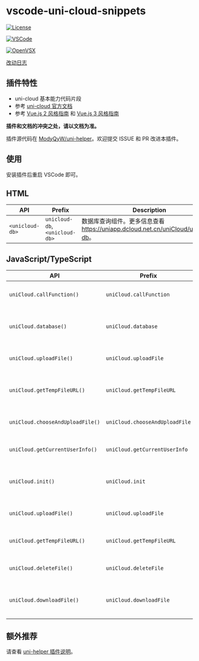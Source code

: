 # vscode-uni-cloud-snippets

[![License](https://img.shields.io/github/license/ModyQyW/uni-helper)](https://github.com/ModyQyW/uni-helper/blob/main/LICENSE)

[![VSCode](https://vsmarketplacebadge.apphb.com/version-short/ModyQyW.vscode-uni-cloud-snippets.svg)](https://marketplace.visualstudio.com/items?itemName=ModyQyW.vscode-uni-cloud-snippets)

[![OpenVSX](https://img.shields.io/badge/dynamic/json?color=brightgreen&label=OpenVSX&query=%24.version&url=https%3A%2F%2Fopen-vsx.org%2Fapi%2FModyQyW%2Fvscode-uni-cloud-snippets)](https://open-vsx.org/extension/ModyQyW/vscode-uni-cloud-snippets)

[改动日志](https://github.com/ModyQyW/uni-helper/blob/main/packages/vscode-uni-cloud-snippets/CHANGELOG.md)

## 插件特性

- uni-cloud 基本能力代码片段
- 参考 [uni-cloud 官方文档](https://uniapp.dcloud.net.cn/uniCloud/)
- 参考 [Vue.js 2 风格指南](https://v2.cn.vuejs.org/v2/style-guide/) 和 [Vue.js 3 风格指南](https://cn.vuejs.org/style-guide/)

**插件和文档的冲突之处，请以文档为准。**

插件源代码在 [ModyQyW/uni-helper](https://github.com/ModyQyW/uni-helper)。欢迎提交 ISSUE 和 PR 改进本插件。

## 使用

安装插件后重启 VSCode 即可。

## HTML

|API|Prefix|Description|
|-|-|-|
|`<unicloud-db>`|`unicloud-db`, `<unicloud-db>`|数据库查询组件。更多信息查看 <https://uniapp.dcloud.net.cn/uniCloud/unicloud-db>。|

## JavaScript/TypeScript

|API|Prefix|Description|
|-|-|-|
|`uniCloud.callFunction()`|`uniCloud.callFunction`|uniCloud 客户端调用云函数。更多信息查看 <https://uniapp.dcloud.net.cn/uniCloud/client-sdk>。|
|`uniCloud.database()`|`uniCloud.database`|uniCloud 客户端访问云数据库，获取云数据库对象引用。更多信息查看 <https://uniapp.dcloud.net.cn/uniCloud/client-sdk>。|
|`uniCloud.uploadFile()`|`uniCloud.uploadFile`|uniCloud 客户端上传文件到云存储。更多信息查看 <https://uniapp.dcloud.net.cn/uniCloud/client-sdk>。|
|`uniCloud.getTempFileURL()`|`uniCloud.getTempFileURL`|uniCloud 客户端获取云存储文件的临时路径。更多信息查看 <https://uniapp.dcloud.net.cn/uniCloud/client-sdk>。|
|`uniCloud.chooseAndUploadFile()`|`uniCloud.chooseAndUploadFile`|uniCloud 客户端选择文件并上传。更多信息查看 <https://uniapp.dcloud.net.cn/uniCloud/client-sdk>。|
|`uniCloud.getCurrentUserInfo()`|`uniCloud.getCurrentUserInfo`|uniCloud 客户端获取当前用户信息。更多信息查看 <https://uniapp.dcloud.net.cn/uniCloud/client-sdk>。|
|`uniCloud.init()`|`uniCloud.init`|uniCloud 客户端同时使用多个服务空间时初始化额外服务空间。更多信息查看 <https://uniapp.dcloud.net.cn/uniCloud/client-sdk>。|
|`uniCloud.uploadFile()`|`uniCloud.uploadFile`|uniCloud 云函数上传文件到云存储。更多信息查看 <https://uniapp.dcloud.io/uniCloud/storage?id=%e4%ba%91%e5%87%bd%e6%95%b0api>。|
|`uniCloud.getTempFileURL()`|`uniCloud.getTempFileURL`|uniCloud 云函数获取文件下载链接。更多信息查看 <https://uniapp.dcloud.io/uniCloud/storage?id=%e4%ba%91%e5%87%bd%e6%95%b0api>。|
|`uniCloud.deleteFile()`|`uniCloud.deleteFile`|uniCloud 云函数删除云存储文件。更多信息查看 <https://uniapp.dcloud.io/uniCloud/storage?id=%e4%ba%91%e5%87%bd%e6%95%b0api>。|
|`uniCloud.downloadFile()`|`uniCloud.downloadFile`|uniCloud 云函数下载已上传至云开发的文件至本地。更多信息查看 <https://uniapp.dcloud.io/uniCloud/storage?id=%e4%ba%91%e5%87%bd%e6%95%b0api>。|

## 额外推荐

请查看 [uni-helper 插件说明](https://marketplace.visualstudio.com/items?itemName=ModyQyW.vscode-uni-helper)。
